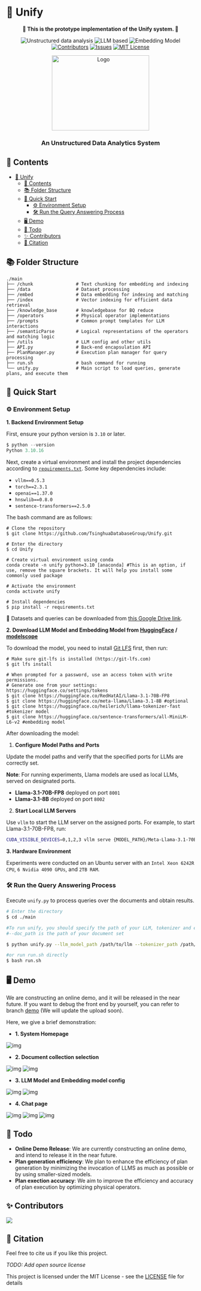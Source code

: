 # 📰 Unify

<p align="center">
  <b>📃 This is the prototype implementation of the Unify system. 🎈</b>
</p>

<div align="center">
  
  <a>![Unstructured data analysis](https://img.shields.io/badge/Unstructured%20Data%20Analytics-blue)</a>
  <a>![LLM based](https://img.shields.io/badge/LLM%20based-LLaMA、GPT4-purple)</a>
  <a>![Embedding Model](https://img.shields.io/badge/Embedding%20Model-SBERT-green?style=flat-square)</a>
  [![Contributors][contributors-shield]][contributors-url]
  [![Issues][issues-shield]][issues-url]
  [![MIT License][license-shield]][license-url]

</div>

<p align="center">
  <a href="https://github.com/TsinghuaDatabaseGroup/Unify/">
    <img src="./images/logo.png" alt="Logo" width="260" height="200">
  </a>
  <h3 align="center">An Unstructured Data Analytics System</h3>

## 📖 Contents

- [📰 Unify](#-unify)
  - [📖 Contents](#-contents)
  - [📚 Folder Structure](#-folder-structure)
  - [🚀 Quick Start](#-quick-start)
    - [⚙ Environment Setup](#-environment-setup)
    - [🛠 Run the Query Answering Process](#-run-the-query-answering-process)
  - [🖥 Demo](#-demo)
  - [📝 Todo](#-todo)
  - [✨ Contributors](#-contributors)
  - [📌 Citation](#-citation)


## 📚 Folder Structure

    ./main
    ├── /chunk                # Text chunking for embedding and indexing
    ├── /data                 # Dataset processing
    ├── /embed                # Data embedding for indexing and matching
    ├── /index                # Vector indexing for efficient data retrieval
    ├── /knowledge_base       # knowledgebase for BQ reduce
    ├── /operators            # Physical operator implementations
    ├── /prompts              # Common prompt templates for LLM interactions
    ├── /semanticParse        # Logical representations of the operators and matching logic
    ├── /utils                # LLM config and other utils
    ├── API.py                # Back-end encapsulation API
    ├── PlanManager.py        # Execution plan manager for query processing
    ├── run.sh                # bash command for running
    └── unify.py              # Main script to load queries, generate plans, and execute them

## 🚀 Quick Start
             
### ⚙ Environment Setup

**1. Backend Environment Setup**

First, ensure your python version is `3.10` or later.
```python
$ python --version
Python 3.10.16
```

Next, create a virtual environment and install the project dependencies according to [`requirements.txt`](requirements.txt). Some key dependencies include:
- `vllm==0.5.3`
- `torch==2.3.1`
- `openai==1.37.0`
- `hnswlib==0.8.0`
- `sentence-transformers==2.5.0`

The bash command are as follows:
```Shell
# Clone the repository
$ git clone https://github.com/TsinghuaDatabaseGroup/Unify.git

# Enter the directory
$ cd Unify

# Create virtual environment using conda
conda create -n unify python=3.10 [anaconda] #This is an option, if use, remove the square brackets. It will help you install some commonly used package

# Activate the environment
conda activate unify

# Install dependencies
$ pip install -r requirements.txt
```
🔔 Datasets and queries can be downloaded from [this Google Drive link](https://drive.google.com/drive/folders/1K69FGBb77piIsjKdYPO9xbvPhXg9yDyd?usp=drive_link).

**2. Download LLM Model and Embedding Model from [HuggingFace](https://huggingface.co/models) / [modelscope](https://modelscope.cn/models)**

To download the model, you need to install [Git LFS](https://docs.github.com/zh/repositories/working-with-files/managing-large-files/installing-git-large-file-storage) first, then run:

```Shell
# Make sure git-lfs is installed (https://git-lfs.com)
$ git lfs install

# When prompted for a password, use an access token with write permissions.
# Generate one from your settings: https://huggingface.co/settings/tokens
$ git clone https://huggingface.co/RedHatAI/Llama-3.1-70B-FP8
$ git clone https://huggingface.co/meta-llama/Llama-3.1-8B #optional
$ git clone https://huggingface.co/heilerich/llama-tokenizer-fast #tokenizer model
$ git clone https://huggingface.co/sentence-transformers/all-MiniLM-L6-v2 #embedding model
```

After downloading the model:

1. **Configure Model Paths and Ports**

  Update the model paths and verify that the specified ports for LLMs are correctly set.

  **Note**: For running experiments, Llama models are used as local LLMs, served on designated ports.
  - **Llama-3.1-70B-FP8** deployed on port `8001`
  - **Llama-3.1-8B** deployed on port `8002`

2. **Start Local LLM Servers**

  Use `vllm` to start the LLM server on the assigned ports. For example, to start Llama-3.1-70B-FP8, run:

  ```bash
  CUDA_VISIBLE_DEVICES=0,1,2,3 vllm serve {MODEL_PATH}/Meta-Llama-3.1-70B-Instruct-FP8   --max-model-len 80000 --port 8001 --tensor-parallel-size 4  --gpu-memory-utilization 0.85
  ```

**3. Hardware Environment**

Experiments were conducted on an Ubuntu server with an `Intel Xeon 6242R CPU`, `6 Nvidia 4090 GPUs`, and `2TB RAM`.

### 🛠 Run the Query Answering Process

   Execute `unify.py` to process queries over the documents and obtain results.

```bash
# Enter the directory
$ cd ./main

#To run unify, you should specify the path of your LLM, tokenizer and embeded model first
#--doc_path is the path of your document set

$ python unify.py --llm_model_path /path/to/llm --tokenizer_path /path/to/tokenizer --sentence_model_path /path/to/sentence_model --doc_path /path/to/docs --query /your/query

#or run run.sh directly
$ bash run.sh
```

## 🖥 Demo

We are constructing an online demo, and it will be released in the near future. If you want to debug the front end by yourself, you can refer to branch [demo](https://github.com/TsinghuaDatabaseGroup/Unify/tree/demo) (We will update the upload soon).

Here, we give a brief demonstration:

- **1. System Homepage**

![img](./images/chat.png)

- **2. Document collection selection**

![img](./images/chat_dataset.png)
![img](./images/chat_dataconfig.png)

- **3. LLM Model and Embedding model config**

![img](./images/chat_config.png)
![img](./images/chat_config_embedding.png)

- **4. Chat page**

![img](./images/chat_query.png)
![img](./images/chat_log1.png)
![img](./images/chat_log2.png)


## 📝 Todo

- **Online Demo Release**: We are currently constructing an online demo, and intend to release it in the near future.
-  **Plan generation efficiency**: We plan to enhance the efficiency of plan generation by minimizing the invocation of LLMS as much as possible or by using smaller-sized models.
-  **Plan exection accuracy**: We aim to improve the efficiency and accuracy of plan execution by optimizing physical operators.

## ✨ Contributors

<a href="https://github.com/TsinghuaDatabaseGroup/Unify/network/dependencies">
  <img src="https://contrib.rocks/image?repo=TsinghuaDatabaseGroup/Unify" />
</a>


## 📌 Citation
Feel free to cite us if you like this project.

<i>TODO: Add open source license</i>

This project is licensed under the MIT License - see the [LICENSE](LICENSE) file for details


[contributors-shield]: https://img.shields.io/github/contributors/TsinghuaDatabaseGroup/Unify.svg?style=flat-square
[contributors-url]: https://github.com/TsinghuaDatabaseGroup/Unify/graphs/contributors
[issues-shield]: https://img.shields.io/github/issues/TsinghuaDatabaseGroup/Unify.svg?style=flat-square
[issues-url]: https://img.shields.io/github/issues/TsinghuaDatabaseGroup/Unify.svg
[license-shield]: https://img.shields.io/github/license/TsinghuaDatabaseGroup/Unify.svg?style=flat-square
[license-url]: https://github.com/TsinghuaDatabaseGroup/Unify/blob/main/LICENSE